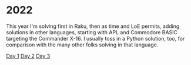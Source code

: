 # 2022

This year I'm solving first in Raku, then as time and LoE permits, adding
solutions in other languages, starting with APL and Commodore BASIC targeting
the Commander X-16. I usually toss in a Python solution, too, for comparison with
the many other folks solving in that language.

[Day 1](day01) [Day 2](day02) [Day 3](day03)
